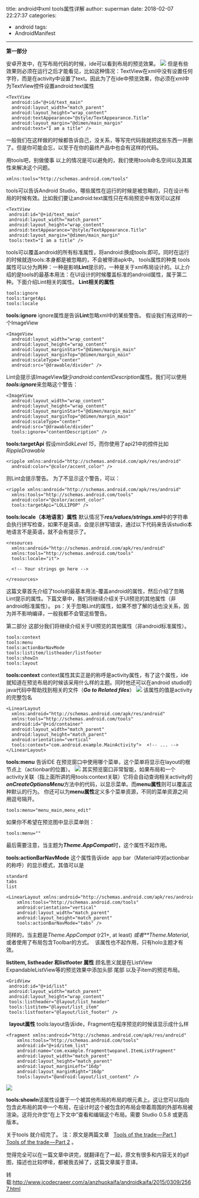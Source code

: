 title: android中xml tools属性详解
author: superman
date: 2018-02-07 22:27:37
categories:
- android
tags:
- AndroidManifest
---

**第一部分**
<!--more-->
安卓开发中，在写布局代码的时候，ide可以看到布局的预览效果。
![](http://upload-images.jianshu.io/upload_images/545982-83ed2d3d035faddf.png?imageMogr2/auto-orient/strip%7CimageView2/2/w/1240)
但是有些效果则必须在运行之后才能看见，比如这种情况：TextView在xml中没有设置任何字符，而是在activity中设置了text。因此为了在ide中预览效果，你必须在xml中为TextView控件设置android:text属性
```
<TextView
  android:id="@+id/text_main"
  android:layout_width="match_parent"
  android:layout_height="wrap_content"
  android:textAppearance="@style/TextAppearance.Title"
  android:layout_margin="@dimen/main_margin"
  android:text="I am a title" />
```

一般我们在这样做的时候都告诉自己，没关系，等写完代码我就把这些东西一并删了。但是你可能会忘，以至于在你的最终产品中也会有这样的代码。

用tools吧，别做傻事
以上的情况是可以避免的，我们使用tools命名空间以及其属性来解决这个问题。
```
xmlns:tools="http://schemas.android.com/tools"
```

tools可以告诉Android Studio，哪些属性在运行的时候是被忽略的，只在设计布局的时候有效。比如我们要让android:text属性只在布局预览中有效可以这样
```
<TextView
 android:id="@+id/text_main"
 android:layout_width="match_parent"
 android:layout_height="wrap_content"
 android:textAppearance="@style/TextAppearance.Title"
 android:layout_margin="@dimen/main_margin"
 tools:text="I am a title" />
```

tools可以覆盖android的所有标准属性，将android:换成tools:即可。同时在运行的时候就连tools:本身都是被忽略的，不会被带进apk中。
tools属性的种类
tools属性可以分为两种：一种是影响**Lint**提示的，一种是关于xml布局设计的。以上介绍的是tools的最基本用法：在UI设计的时候覆盖标准的android属性，属于第二种。下面介绍Lint相关的属性。
**Lint相关的属性**
```
tools:ignore
tools:targetApi
tools:locale
```

**tools:ignore**
ignore属性是告诉**Lint**忽略xml中的某些警告。
假设我们有这样的一个ImageView
```
<ImageView
  android:layout_width="wrap_content"
  android:layout_height="wrap_content"
  android:layout_marginStart="@dimen/margin_main"
  android:layout_marginTop="@dimen/margin_main"
  android:scaleType="center"
  android:src="@drawable/divider" />
```

Lint会提示该ImageView缺少*android:contentDescription*属性。我们可以使用***tools:ignore***来忽略这个警告：
```
<ImageView
  android:layout_width="wrap_content"
  android:layout_height="wrap_content"
  android:layout_marginStart="@dimen/margin_main"
  android:layout_marginTop="@dimen/margin_main"
  android:scaleType="center"
  android:src="@drawable/divider"
  tools:ignore="contentDescription" />
```

**tools:targetApi**
假设*minSdkLevel 15*，而你使用了api21中的控件比如*RippleDrawable*
```
<ripple xmlns:android="http://schemas.android.com/apk/res/android"
  android:color="@color/accent_color" />
```

则Lint会提示警告。
为了不显示这个警告，可以：
```
<ripple xmlns:android="http://schemas.android.com/apk/res/android"
  xmlns:tools="http://schemas.android.com/tools"
  android:color="@color/accent_color"
  tools:targetApi="LOLLIPOP" />
```

**tools:locale（本地语言）属性**
默认情况下***res/values/strings.xml***中的字符串会执行拼写检查，如果不是英语，会提示拼写错误，通过以下代码来告诉studio本地语言不是英语，就不会有提示了。
```
<resources
  xmlns:android="http://schemas.android.com/apk/res/android"
  xmlns:tools="http://schemas.android.com/tools"
  tools:locale="it">
 
  <!-- Your strings go here -->
 
</resources>
```

这篇文章首先介绍了tools的最基本用法-覆盖android的属性，然后介绍了忽略Lint提示的属性。下篇文章中，我们将继续介绍关于UI预览的其他属性（非android标准属性）。
ps：关于忽略Lint的属性，如果不想了解的话也没关系，因为并不影响编译，一般我都不会管这些警告。

第二部分
这部分我们将继续介绍关于UI预览的其他属性（非android标准属性）。
```
tools:context
tools:menu
tools:actionBarNavMode
tools:listitem/listheader/listfooter
tools:showIn
tools:layout
```

**tools:context**
context属性其实正是的称呼是activity属性，有了这个属性，ide就知道在预览布局的时候该采用什么样的主题。同时他还可以在android studio的java代码中帮助找到相关的文件（***Go to Related files***）
![](http://upload-images.jianshu.io/upload_images/545982-424c8ca38fe5511a.png?imageMogr2/auto-orient/strip%7CimageView2/2/w/1240)
该属性的值是activity的完整包名
```
<LinearLayout
  xmlns:android="http://schemas.android.com/apk/res/android"
  xmlns:tools="http://schemas.android.com/tools"
  android:id="@+id/container"
  android:layout_width="match_parent"
  android:layout_height="match_parent"
  android:orientation="vertical"
  tools:context="com.android.example.MainActivity">  <!-- ... -->
</LinearLayout>
```

**tools:menu**
告诉IDE 在预览窗口中使用哪个菜单，这个菜单将显示在layout的根节点上（actionbar的位置）。
![](http://upload-images.jianshu.io/upload_images/545982-1f67c35ce9ed7cdc.png?imageMogr2/auto-orient/strip%7CimageView2/2/w/1240)
其实预览窗口非常智能，如果布局和一个activity关联（指上面所讲的用tools:context关联）它将会自动查询相关activity的***onCreateOptionsMenu***方法中的代码，以显示菜单。而**menu属性**则可以覆盖这种默认的行为。
你还可以为**menu属性**定义多个菜单资源，不同的菜单资源之间用逗号隔开。
```
tools:menu="menu_main,menu_edit"
```

如果你不希望在预览图中显示菜单则：
```
tools:menu=""
```

最后需要注意，当主题为***Theme.AppCompat***时，这个属性不起作用。

**tools:actionBarNavMode**
这个属性告诉ide  app bar（Material中对actionbar的称呼）的显示模式，其值可以是
```
standard
tabs
list
```

```
<LinearLayout xmlns:android="http://schemas.android.com/apk/res/android"
    xmlns:tools="http://schemas.android.com/tools"
    android:orientation="vertical"
    android:layout_width="match_parent"
    android:layout_height="match_parent"
    tools:actionBarNavMode="tabs" />
```

同样的，当主题是*Theme.AppCompat* (r21+, at least) *或者**Theme.Material*,或者使用了布局包含Toolbar的方式。  该属性也不起作用，只有holo主题才有效。

**listitem, listheader 和listfooter 属性**
顾名思义就是在ListView ExpandableListView等的预览效果中添加头部 尾部 以及子item的预览布局。
```
<GridView
 android:id="@+id/list"
 android:layout_width="match_parent"
 android:layout_height="wrap_content"
 tools:listheader="@layout/list_header"
 tools:listitem="@layout/list_item"
 tools:listfooter="@layout/list_footer" />
```

 
**layout属性**
tools:layout告诉ide，Fragment在程序预览的时候该显示成什么样
```
<fragment xmlns:android="http://schemas.android.com/apk/res/android"
    xmlns:tools="http://schemas.android.com/tools"
    android:id="@+id/item_list"
    android:name="com.example.fragmenttwopanel.ItemListFragment"
    android:layout_width="match_parent"
    android:layout_height="match_parent"
    android:layout_marginLeft="16dp"
    android:layout_marginRight="16dp"
    tools:layout="@android:layout/list_content" />
```

![](http://upload-images.jianshu.io/upload_images/545982-2cfd6d595dad9f99.png?imageMogr2/auto-orient/strip%7CimageView2/2/w/1240)

**tools:showIn**该属性设置于一个被其他布局<include>的布局的根元素上。这让您可以指向包含此布局的其中一个布局，在设计时这个被包含的布局会带着周围的外部布局被渲染。这将允许您“在上下文中”查看和编辑这个布局。需要 Studio 0.5.8 或更高版本。

关于tools 就介绍完了。
注：原文是两篇文章  
[Tools of the trade — Part 1](https://medium.com/sebs-top-tips/tools-of-the-trade-part-1-f3c1c73de898)  
[Tools of the trade — Part 2](https://medium.com/sebs-top-tips/tools-of-the-trade-part-2-b91271892d10) 。

觉得完全可以在一篇文章中讲完，就翻译在了一起，原文有很多和内容无关的gif图，描述也比较啰嗦，都被我去掉了，这篇文章属于意译。

转载:http://www.jcodecraeer.com/a/anzhuokaifa/androidkaifa/2015/0309/2567.html